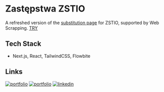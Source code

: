 # Zastępstwa ZSTIO

A refreshed version of the [substitution page](http://kristofc.webd.pro/plan/InformacjeOZastepstwach.html) for ZSTIO, supported by Web Scrapping.
[TRY](https://zastepstwa-zstio.netlify.app/)


## Tech Stack

- Next.js, React, TailwindCSS, Flowbite

## Links

[![portfolio](https://img.shields.io/badge/GitHub-rvyk-100000?style=for-the-badge&logo=github&logoColor=white)](https://github.com/rvyk/)
[![portfolio](https://img.shields.io/badge/Github-majekpl0770-100000?style=for-the-badge&logo=github&logoColor=white)](https://github.com/MajekPL0770/)
[![linkedin](https://img.shields.io/badge/TRY-0A66C2?style=for-the-badge&logoColor=white)](https://zastepstwa-zstio.netlify.app/)
